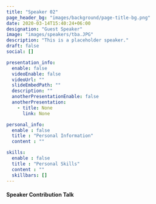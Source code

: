 ```yaml
---
title: "Speaker 02"
page_header_bg: "images/background/page-title-bg.png"
date: 2020-03-14T15:40:24+06:00
designation: "Guest Speaker"
image: "images/speakers/tba.JPG"
description: "This is a placeholder speaker."
draft: false
social: []

presentation_info:
  enable: false
  videoEnable: false
  videoUrl: ""
  slideEmbedPath: ""
  description: ""
  anotherPresentationEnable: false
  anotherPresentation:
    - title: None
      link: None

personal_info:
  enable : false
  title : "Personal Information"
  content : ""

skills:
  enable : false
  title : "Personal Skills"
  content : ""
  skillbars: []
---
```


#### Speaker Contribution Talk
